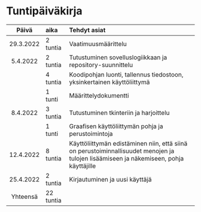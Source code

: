 # Tuntipäiväkirja

|Päivä    |aika    |Tehdyt asiat|
|:-------:|:-------|:-----|
|29.3.2022|2 tuntia| Vaatimuusmäärittelu|
|5.4.2022|2 tuntia|  Tutustuminen sovelluslogiikkaan ja repository-suunnittelu|
|        |4 tuntia|  Koodipohjan luonti, tallennus tiedostoon, yksinkertainen käyttöliittymä|
|        |1 tunti |  Määrittelydokumentti|
|8.4.2022|3 tuntia| Tutustuminen tkinteriin ja harjoittelu|
|        |1 tunti | Graafisen käyttöliittymän pohja ja perustoimintoja|
|12.4.2022|8 tuntia| Käyttöliittymän edistäminen niin, että siinä on perustoiminnallisuudet menojen ja tulojen lisäämiseen ja näkemiseen, pohja käyttäjille|
|25.4.2022|2 tuntia| Kirjautuminen ja uusi käyttäjä|
|Yhteensä|22 tuntia|              |
